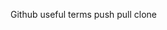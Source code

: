 <!-- init	creates a new git repository
add	copies files (at their current state) to the stage
status	check which files have changes or staged for commit
commit	saves a snapshot of the stage as a commit
reset	go back to a specific snapshot
checkout	switch between commits or branches
diff	view list of changes between two commits
merge	combines two branches together
log	displays a list of your commits
push	uploads your changes to a remote repository
pull	downloads changes from a remote repository
clone	copies a remote repository locally -->


Github useful terms
push
pull
clone
  
